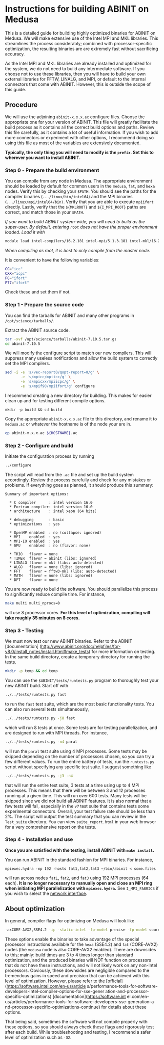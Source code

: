 Instructions for building ABINIT on Medusa
=======================================================

This is a detailed guide for building highly optimized binaries for ABINIT on
Medusa. We will make extensive use of the Intel MPI and MKL libraries. This
streamlines the process considerably; combined with processor-specific
optimization, the resulting binaries are are extremely fast without sacrificing
accuracy.

As the Intel MPI and MKL libraries are already installed and optimized for the
system, we do not need to build any intermediate software. If you choose not to
use these libraries, then you will have to build your own external libraries for
FFTW, LINALG, and MPI, or default to the internal connectors that come with
ABINIT. However, this is outside the scope of this guide.


Procedure
-------------------------------------------------------

We will use the adjoining `abinit-x.x.x.ac` configure files. Choose the
appropriate one for your version of ABINIT. This file will greatly facilitate
the build process as it contains all the correct build options and paths. Review
this file carefully, as it contains a lot of useful information. If you wish to
add more connectors or experiment with other options, I recommend doing so using
this file as most of the variables are extensively documented.

**Typically, the only thing you will need to modify is the `prefix`. Set this to
wherever you want to install ABINIT.**


### Step 0 - Prepare the build environment

You can compile from any node in Medusa. The appropriate environment should be
loaded by default for common users in the `medusa`, `fat`, and `hexa` nodes.
Verify this by checking your `$PATH`. You should see the paths for the compiler
binaries (`.../linux/bin/intel64`) and the MPI binaries
(`.../linux/mpi/intel64/bin)`. Verify that you are able to execute `mpiifort`
directly. Lastly, verify that the `${MKLROOT}` and `${I_MPI_ROOT}` paths are
correct, and match those in your `$PATH`.

*If you want to build ABINIT system-wide, you will need to build as the
super-user. By default, entering `root` does not have the proper environment
loaded. Load it with*

```sh
module load intel-compilers/16.2.181 intel-mpi/5.1.3.181 intel-mkl/16.2.181
```

*When compiling as root, it is best to only compile from the master node.*

It is convenient to have the following variables:

```sh
CC="icc"
CXX="icpc"
FC="ifort"
F77="ifort"
```

Check these and set them if not.


### Step 1 - Prepare the source code

You can find the tarballs for ABINIT and many other programs in
`/opt/science/tarballs/`.

Extract the ABINIT source code.

```sh
tar -xvf /opt/science/tarballs/abinit-7.10.5.tar.gz
cd abinit-7.10.5
```

We will modify the configure script to match our new compilers. This will
suppress many useless notifications and allow the build system to correctly set
the MPI compilers.

```sh
sed -i -e 's/vec-report0/qopt-report=0/g' \
       -e 's/mpicc/mpiicc/g' \
       -e 's/mpicxx/mpiicpc/g' \
       -e 's/mpif90/mpiifort/g' configure
```

I recommend creating a new directory for building. This makes for easier clean
up and for testing different compile options.

```
mkdir -p build && cd build
```

Copy the appropriate `abinit-x.x.x.ac` file to this directory, and rename it to
`medusa.ac` or whatever the hostname is of the node your are in.

```sh
cp abinit-x.x.x.ac ${HOSTNAME}.ac
```


### Step 2 - Configure and build

Initiate the configuration process by running

```sh
../configure
```

The script will read from the `.ac` file and set up the build system
accordingly. Review the process carefully and check for any mistakes or
problems. If everything goes as planned, it should produce this summary:

```
Summary of important options:

  * C compiler      : intel version 16.0
  * Fortran compiler: intel version 16.0
  * architecture    : intel xeon (64 bits)

  * debugging       : basic
  * optimizations   : yes

  * OpenMP enabled  : no (collapse: ignored)
  * MPI    enabled  : yes
  * MPI-IO enabled  : yes
  * GPU    enabled  : no (flavor: none)

  * TRIO   flavor = none
  * TIMER  flavor = abinit (libs: ignored)
  * LINALG flavor = mkl (libs: auto-detected)
  * ALGO   flavor = none (libs: ignored)
  * FFT    flavor = fftw3-mkl (libs: auto-detected)
  * MATH   flavor = none (libs: ignored)
  * DFT    flavor = none
```

You are now ready to build the software. You should parallelize this process to
significantly reduce compile time. For instance,

```sh
make multi multi_nprocs=8
```

will use 8 processor cores. **For this level of optimization, compiling will
take roughly 35 minutes on 8 cores.**


### Step 3 - Testing

We must now test our new ABINIT binaries. Refer to the ABINIT
[documentation]
(http://www.abinit.org/doc/helpfiles/for-v8.0/install_notes/install.html#make_tests)
for more information on testing. In the same build directory, create a
temporary directory for running the tests.

```sh
mkdir -p temp && cd temp
```

You can use the `$ABINIT/tests/runtests.py` program to thoroughly test your new
ABINIT build. Start off with

```sh
../../tests/runtests.py fast
```

to run the `fast` test suite, which are the most basic functionality tests. You
can also run several tests simultaneously,

```sh
../../tests/runtests.py -j8 fast
```

which will run 8 tests at once. Some tests are for testing parallelization, and
are designed to run with MPI threads. For instance,

```sh
../../tests/runtests.py -n4 paral
```

will run the `paral` test suite using 4 MPI processes. Some tests may be skipped
depending on the number of processors chosen, so you can try a few different
values. To run the entire battery of tests, run the `runtests.py` script without
specifying any specific test suite. I suggest something like

```sh
../../tests/runtests.py -j3 -n4
```

that will run the entire test suite, 3 tests at a time using up to 4 MPI
processes. This means that there will be between 3 and 12 processes running at a
given time. This will run over 600 tests. Many tests will be skipped since we
did not build all ABINIT features. It is also normal that a few tests will fail,
especially in the `v7` test suite that contains tests some experimental
connectors. Overall, your test failure rate should be less than 2%. The script
will output the test summary that you can review in the `Test_suite` directory.
You can view `suite_report.html` in your web browser for a very comprehensive
report on the tests.


### Step 4 - Installation and use

**Once you are satisfied with the testing, install ABINIT with `make install`.**

You can run ABINIT in the standard fashion for MPI binaries. For instance,

```
mpiexec.hydra -np 192 -hosts fat1,fat2,fat3 ~/bin/abinit < some.files
```

will run across nodes `fat1`, `fat2`, and `fat3` using 192 MPI processes (64
each). **It is no longer necessary to manually open and close an MPI ring when
initiating MPI parallelization with `mpiexec.hydra`.** See `I_MPI_FABRICS` if
you wish to select the
[network interface](https://software.intel.com/en-us/node/535584).

About optimization
-------------------------------------------------------

In general, compiler flags for optimizing on Medusa will look like

```sh
-axCORE-AVX2,SSE4.2 -ip -static-intel -fp-model precise -fp-model source -fma
```

These options enable the binaries to take advantage of the special processor
instructions available for the `hexa` (SSE4.2) and `fat` (CORE-AVX2) nodes (the
`medusa` node is also CORE-AVX2 enabled). There are downsides to this; mainly:
build times are 3 to 4 times longer than standard optimization, and the produced
binaries will NOT function on processors that do not have these instructions,
and will not likely work on any non-Intel processors. Obviously, these downsides
are negligible compared to the tremendous gains in speed and precision that can
be achieved with this level of optimization. However, please refer to the
[official](https://software.intel.com/en-us/article
s/performance-tools-for-software-developers-intel-compiler-options-for-sse-gener
ation-and-processor-specific-optimizations) [documentation](https://software.int
el.com/en-us/articles/performance-tools-for-software-developers-sse-generation-a
nd-processor-specific-optimizations-continue) for details about these options.

That being said, sometimes the software will not compile properly with these
options, so you should always check these flags and rigorously test after each
build. While troubleshooting and testing, I recommend a safer level of
optimization such as `-O2`.
